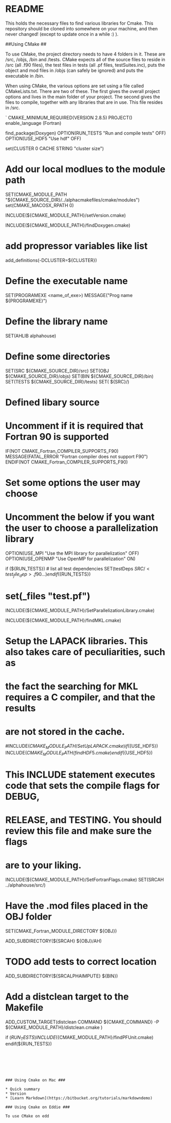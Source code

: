# README #
This holds the necessary files to find various libraries for Cmake.   This repository should be cloned into somewhere on your machine, and then never changed! (except to update once in a while :) ).

##Using CMake ##

To use CMake, the project directory needs to have 4 folders in it.   These are /src, /objs, /bin and /tests.   CMake expects all of the source files to reside in /src (all .f90 files), the test files in tests (all .pf files, testSuites.inc), puts the object and mod files in /objs (can safely be ignored) and puts the executable in /bin.


When using CMake, the various options are set using a file called CMakeLists.txt.   There are two of these.   The first gives the overall project options and lives in the main folder of your project.   The second gives the files to compile, together with any libraries that are in use.   This file resides in <projectDirectory>/src.

`
CMAKE_MINIMUM_REQUIRED(VERSION 2.8.5)
PROJECT(<ProjectName>)
enable_language (Fortran)

find_package(Doxygen)
OPTION(RUN_TESTS "Run and compile tests"
  OFF)
OPTION(USE_HDF5 "Use hdf"
       OFF)

set(CLUSTER 0 CACHE STRING "cluster size")
# Add our local modlues to the module path
SET(CMAKE_MODULE_PATH "${CMAKE_SOURCE_DIR}/../alphacmakefiles/cmake/modules")
set(CMAKE_MACOSX_RPATH 0)

INCLUDE(${CMAKE_MODULE_PATH}/setVersion.cmake)

INCLUDE(${CMAKE_MODULE_PATH}/findDoxygen.cmake)

# add propressor variables like list
add_definitions(-DCLUSTER=${CLUSTER})

# Define the executable name
SET(PROGRAMEXE <name_of_exe>)
MESSAGE("Prog name ${PROGRAMEXE}")


# Define the library name
SET(AHLIB alphahouse)

# Define some directories
SET(SRC ${CMAKE_SOURCE_DIR}/src)
SET(OBJ ${CMAKE_SOURCE_DIR}/objs)
SET(BIN ${CMAKE_SOURCE_DIR}/bin)
SET(TESTS ${CMAKE_SOURCE_DIR}/tests)
SET(<SRCPROGRAM> ${SRC}/)

# Defined libary source

# Uncomment if it is required that Fortran 90 is supported
IF(NOT CMAKE_Fortran_COMPILER_SUPPORTS_F90)
   MESSAGE(FATAL_ERROR "Fortran compiler does not support F90")
ENDIF(NOT CMAKE_Fortran_COMPILER_SUPPORTS_F90)

# Set some options the user may choose
# Uncomment the below if you want the user to choose a parallelization library
OPTION(USE_MPI "Use the MPI library for parallelization" OFF)
OPTION(USE_OPENMP "Use OpenMP for parallelization" ON)


if (${RUN_TESTS})
	# list all test dependencies
	SET(testDeps ${SRC}/<test_file_dep>.f90
		...
	)
endif (${RUN_TESTS})

# set(_files "test.pf")


INCLUDE(${CMAKE_MODULE_PATH}/SetParallelizationLibrary.cmake)

INCLUDE(${CMAKE_MODULE_PATH}/findMKL.cmake)
# Setup the LAPACK libraries.  This also takes care of peculiarities, such as
# the fact the searching for MKL requires a C compiler, and that the results
# are not stored in the cache.
#INCLUDE(${CMAKE_MODULE_PATH}/SetUpLAPACK.cmake)
if (${USE_HDF5})
	INCLUDE(${CMAKE_MODULE_PATH}/findHDF5.cmake)
endif(${USE_HDF5})

# This INCLUDE statement executes code that sets the compile flags for DEBUG,
# RELEASE, and TESTING.  You should  review this file and make sure the flags
# are to your liking.
INCLUDE(${CMAKE_MODULE_PATH}/SetFortranFlags.cmake)
SET(SRCAH ../alphahouse/src/)

# Have the .mod files placed in the OBJ folder
SET(CMAKE_Fortran_MODULE_DIRECTORY ${OBJ})


ADD_SUBDIRECTORY(${SRCAH} ${OBJ}/AH)


# TODO add tests to correct location
ADD_SUBDIRECTORY(${SRCALPHAIMPUTE} ${BIN})

# Add a distclean target to the Makefile
ADD_CUSTOM_TARGET(distclean
    COMMAND ${CMAKE_COMMAND} -P ${CMAKE_MODULE_PATH}/distclean.cmake
)

if (${RUN_TESTS})
	INCLUDE(${CMAKE_MODULE_PATH}/findPFUnit.cmake)
endif(${RUN_TESTS})
```






### Using Cmake on Mac ###

* Quick summary
* Version
* [Learn Markdown](https://bitbucket.org/tutorials/markdowndemo)

### Using Cmake on Eddie ###

To use CMake on edd